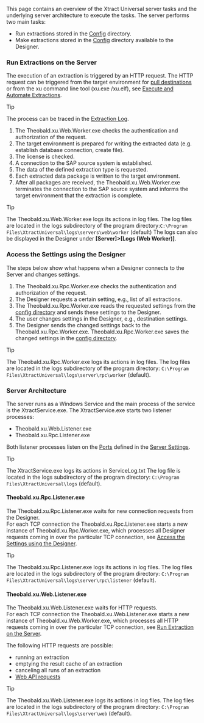 This page contains an overview of the Xtract Universal server tasks and the underlying server architecture to execute the tasks. The server performs two main tasks:

- Run extractions stored in the [Config](../../setup/migration/#configuration-files) directory.
- Make extractions stored in the [Config](../../setup/migration/#configuration-files) directory available to the Designer.

### Run Extractions on the Server

The execution of an extraction is triggered by an HTTP request. The HTTP request can be triggered from the target environment for [pull destinations](../../destinations/) or from the xu command line tool (xu.exe /xu.elf), see [Execute and Automate Extractions](../../execute-and-automate/call-via-commandline/).

Tip

The process can be traced in the [Extraction Log](../../logs/#access-extraction-logs).

1. The Theobald.xu.Web.Worker.exe checks the authentication and authorization of the request.
1. The target environment is prepared for writing the extracted data (e.g. establish database connection, create file).
1. The license is checked.
1. A connection to the SAP source system is established.
1. The data of the defined extraction type is requested.
1. Each extracted data package is written to the target environment.
1. After all packages are received, the Theobald.xu.Web.Worker.exe terminates the connection to the SAP source system and informs the target environment that the extraction is complete.

Tip

The Theobald.xu.Web.Worker.exe logs its actions in log files. The log files are located in the logs subdirectory of the program directory:`C:\Program Files\XtractUniversal\logs\servers\web\worker` (default) The logs can also be displayed in the Designer under **[Server]>[Logs (Web Worker)]**.

### Access the Settings using the Designer

The steps below show what happens when a Designer connects to the Server and changes settings.

1. The Theobald.xu.Rpc.Worker.exe checks the authentication and authorization of the request.
1. The Designer requests a certain setting, e.g., list of all extractions.
1. The Theobald.xu.Rpc.Worker.exe reads the requested settings from the [config directory](../../setup/migration/#configuration-files) and sends these settings to the Designer.
1. The user changes settings in the Designer, e.g., destination settings.
1. The Designer sends the changed settings back to the Theobald.xu.Rpc.Worker.exe. Theobald.xu.Rpc.Worker.exe saves the changed settings in the [config directory](../../setup/migration/#configuration-files).

Tip

The Theobald.xu.Rpc.Worker.exe logs its actions in log files. The log files are located in the logs subdirectory of the program directory: `C:\Program Files\XtractUniversal\logs\server\rpc\worker` (default).

### Server Architecture

The server runs as a Windows Service and the main process of the service is the XtractService.exe. The XtractService.exe starts two listener processes:

- Theobald.xu.Web.Listener.exe
- Theobald.xu.Rpc.Listener.exe

Both listener processes listen on the [Ports](../#ports) defined in the [Server Settings](../server-settings/).

Tip

The XtractService.exe logs its actions in ServiceLog.txt The log file is located in the logs subdirectory of the program directory: `C:\Program Files\XtractUniversal\logs` (default).

#### Theobald.xu.Rpc.Listener.exe

The Theobald.xu.Rpc.Listener.exe waits for new connection requests from the Designer.\
For each TCP connection the Theobald.xu.Rpc.Listener.exe starts a new instance of Theobald.xu.Rpc.Worker.exe, which processes all Designer requests coming in over the particular TCP connection, see [Access the Settings using the Designer](#access-the-settings-using-the-designer).

Tip

The Theobald.xu.Rpc.Listener.exe logs its actions in log files. The log files are located in the logs subdirectory of the program directory: `C:\Program Files\XtractUniversal\logs\server\rpc\listener` (default).

#### Theobald.xu.Web.Listener.exe

The Theobald.xu.Web.Listener.exe waits for HTTP requests.\
For each TCP connection the Theobald.xu.Web.Listener.exe starts a new instance of Theobald.xu.Web.Worker.exe, which processes all HTTP requests coming in over the particular TCP connection, see [Run Extraction on the Server](#run-extractions-on-the-server).

The following HTTP requests are possible:

- running an extraction
- emptying the result cache of an extraction
- canceling all runs of an extraction
- [Web API requests](../../../web-api/)

Tip

The Theobald.xu.Web.Listener.exe logs its actions in log files. The log files are located in the logs subdirectory of the program directory: `C:\Program Files\XtractUniversal\logs\server\web` (default).
